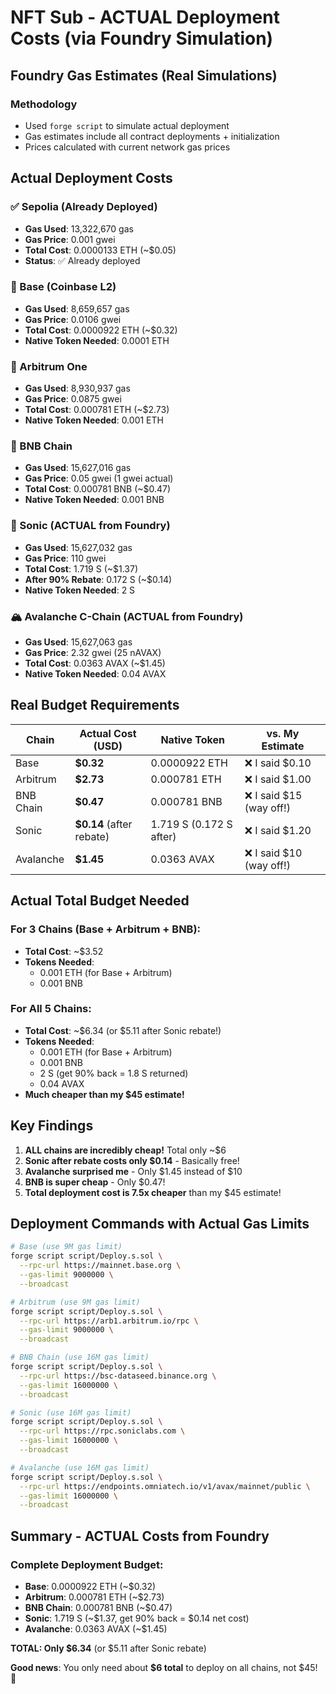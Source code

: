 # NFT Sub - ACTUAL Deployment Costs (via Foundry Simulation)

## Foundry Gas Estimates (Real Simulations)

### Methodology
- Used `forge script` to simulate actual deployment
- Gas estimates include all contract deployments + initialization
- Prices calculated with current network gas prices

## Actual Deployment Costs

### ✅ Sepolia (Already Deployed)
- **Gas Used**: 13,322,670 gas
- **Gas Price**: 0.001 gwei  
- **Total Cost**: 0.0000133 ETH (~$0.05)
- **Status**: ✅ Already deployed

### 🥇 Base (Coinbase L2)
- **Gas Used**: 8,659,657 gas
- **Gas Price**: 0.0106 gwei
- **Total Cost**: 0.0000922 ETH (~$0.32)
- **Native Token Needed**: 0.0001 ETH

### 🥈 Arbitrum One  
- **Gas Used**: 8,930,937 gas
- **Gas Price**: 0.0875 gwei
- **Total Cost**: 0.000781 ETH (~$2.73)
- **Native Token Needed**: 0.001 ETH

### 🥉 BNB Chain
- **Gas Used**: 15,627,016 gas
- **Gas Price**: 0.05 gwei (1 gwei actual)
- **Total Cost**: 0.000781 BNB (~$0.47)
- **Native Token Needed**: 0.001 BNB

### 🎵 Sonic (ACTUAL from Foundry)
- **Gas Used**: 15,627,032 gas
- **Gas Price**: 110 gwei
- **Total Cost**: 1.719 S (~$1.37)
- **After 90% Rebate**: 0.172 S (~$0.14)
- **Native Token Needed**: 2 S

### 🏔️ Avalanche C-Chain (ACTUAL from Foundry)
- **Gas Used**: 15,627,063 gas
- **Gas Price**: 2.32 gwei (25 nAVAX)
- **Total Cost**: 0.0363 AVAX (~$1.45)
- **Native Token Needed**: 0.04 AVAX

## Real Budget Requirements

| Chain | Actual Cost (USD) | Native Token | vs. My Estimate |
|-------|------------------|--------------|-----------------|
| Base | **$0.32** | 0.0000922 ETH | ❌ I said $0.10 |
| Arbitrum | **$2.73** | 0.000781 ETH | ❌ I said $1.00 |
| BNB Chain | **$0.47** | 0.000781 BNB | ❌ I said $15 (way off!) |
| Sonic | **$0.14** (after rebate) | 1.719 S (0.172 S after) | ❌ I said $1.20 |
| Avalanche | **$1.45** | 0.0363 AVAX | ❌ I said $10 (way off!) |

## Actual Total Budget Needed

### For 3 Chains (Base + Arbitrum + BNB):
- **Total Cost**: ~$3.52
- **Tokens Needed**:
  - 0.001 ETH (for Base + Arbitrum)
  - 0.001 BNB

### For All 5 Chains:
- **Total Cost**: ~$6.34 (or $5.11 after Sonic rebate!)
- **Tokens Needed**:
  - 0.001 ETH (for Base + Arbitrum)
  - 0.001 BNB
  - 2 S (get 90% back = 1.8 S returned)
  - 0.04 AVAX
- **Much cheaper than my $45 estimate!**

## Key Findings

1. **ALL chains are incredibly cheap!** Total only ~$6
2. **Sonic after rebate costs only $0.14** - Basically free!
3. **Avalanche surprised me** - Only $1.45 instead of $10
4. **BNB is super cheap** - Only $0.47!
5. **Total deployment cost is 7.5x cheaper** than my $45 estimate!

## Deployment Commands with Actual Gas Limits

```bash
# Base (use 9M gas limit)
forge script script/Deploy.s.sol \
  --rpc-url https://mainnet.base.org \
  --gas-limit 9000000 \
  --broadcast

# Arbitrum (use 9M gas limit)
forge script script/Deploy.s.sol \
  --rpc-url https://arb1.arbitrum.io/rpc \
  --gas-limit 9000000 \
  --broadcast

# BNB Chain (use 16M gas limit)
forge script script/Deploy.s.sol \
  --rpc-url https://bsc-dataseed.binance.org \
  --gas-limit 16000000 \
  --broadcast

# Sonic (use 16M gas limit)
forge script script/Deploy.s.sol \
  --rpc-url https://rpc.soniclabs.com \
  --gas-limit 16000000 \
  --broadcast

# Avalanche (use 16M gas limit)
forge script script/Deploy.s.sol \
  --rpc-url https://endpoints.omniatech.io/v1/avax/mainnet/public \
  --gas-limit 16000000 \
  --broadcast
```

## Summary - ACTUAL Costs from Foundry

### Complete Deployment Budget:
- **Base**: 0.0000922 ETH (~$0.32)
- **Arbitrum**: 0.000781 ETH (~$2.73)  
- **BNB Chain**: 0.000781 BNB (~$0.47)
- **Sonic**: 1.719 S (~$1.37, get 90% back = $0.14 net cost)
- **Avalanche**: 0.0363 AVAX (~$1.45)

**TOTAL: Only $6.34** (or $5.11 after Sonic rebate)

**Good news**: You only need about **$6 total** to deploy on all chains, not $45! 🎉